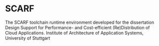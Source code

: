 # SCARF
The SCARF toolchain runtime environment developed for the dissertation Design Support for Performance- and Cost-efficient (Re)Distribution of Cloud Applications. Institute of Architecture of Application Systems, University of Stuttgart
